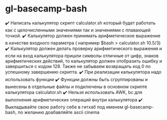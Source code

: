 # gl-basecamp-bash
✔️ Написать калькулятор скрипт calculator.sh который будет работать как с целочисленными значениями так и значениями с плавающей точкой.
 ✔️ Калькулятор должен принимать арифметическое выражение в качестве входного параметра ( например $bash > calculator.sh 10.5/3)
 ✔️ Калькулятор должен делать проверку арифметического выражения и если на вход калькулятора пришли символы отличные от цифр, знаков арифметических действий, то калькулятор должен отобразить ошибку и завершиться с кодом 128. Также не забываем возвращать код 0 по успешному завершению скрипта.
 ✔️ При реализации калькулятора надо использовать функции
 ✔️ Функции должны быть сгруппированы и вынесены в отдельные файлы и подключены в основном скрипте калькулятора  calculator.sh
 ✔️ Нельзя использовать AWK, bc для выполнения арифметических операций внутри калькулятора
 ✔️ Выкладывайте свою работу себе в гитхаб под именем gl-basecamp-bash, по желанию доабавляйте ascii cinema
